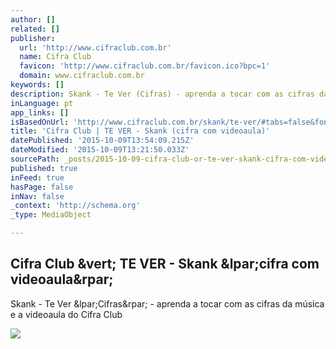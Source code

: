 ```yaml
---
author: []
related: []
publisher:
  url: 'http://www.cifraclub.com.br'
  name: Cifra Club
  favicon: 'http://www.cifraclub.com.br/favicon.ico?bpc=1'
  domain: www.cifraclub.com.br
keywords: []
description: Skank - Te Ver (Cifras) - aprenda a tocar com as cifras da música e a videoaula do Cifra Club
inLanguage: pt
app_links: []
isBasedOnUrl: 'http://www.cifraclub.com.br/skank/te-ver/#tabs=false&font=10'
title: 'Cifra Club | TE VER - Skank (cifra com videoaula)'
datePublished: '2015-10-09T13:54:09.215Z'
dateModified: '2015-10-09T13:21:50.033Z'
sourcePath: _posts/2015-10-09-cifra-club-or-te-ver-skank-cifra-com-videoaula.md
published: true
inFeed: true
hasPage: false
inNav: false
_context: 'http://schema.org'
_type: MediaObject

---
```

<article style=""><h1>Cifra Club &amp;vert; TE VER - Skank &amp;lpar;cifra com videoaula&amp;rpar;</h1><p>Skank - Te Ver &amp;lpar;Cifras&amp;rpar; - aprenda a tocar com as cifras da música e a videoaula do Cifra Club</p><img src="http://akamai.sscdn.co/uploadfile/letras/fotos/2/8/a/7/28a74b8d7de3373b4bed858fc10b6bf5.jpg" /></article>